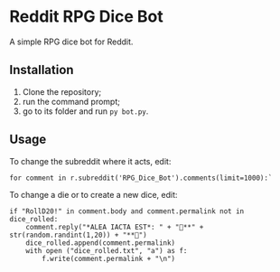 # Reddit RPG Dice Bot

A simple RPG dice bot for Reddit.

## Installation

1. Clone the repository;
2. run the command prompt;
3. go to its folder and run `py bot.py`.

## Usage

To change the subreddit where it acts, edit:

    for comment in r.subreddit('RPG_Dice_Bot').comments(limit=1000):`

To change a die or to create a new dice, edit:

    if "RollD20!" in comment.body and comment.permalink not in dice_rolled:
        comment.reply("*ALEA IACTA EST*: " + "🎲**" + str(random.randint(1,20)) + "**🎲")
        dice_rolled.append(comment.permalink)
        with open ("dice_rolled.txt", "a") as f:
            f.write(comment.permalink + "\n")
            
